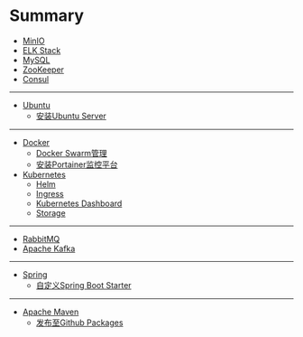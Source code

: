 # Summary
<!-- 中间件/服务 -->
* [MinIO](middleware/MinIO.md)
* [ELK Stack](middleware/ELK_Stack.md)
* [MySQL](middleware/MySQL.md)
* [ZooKeeper](middleware/ZooKeeper.md)
* [Consul](middleware/Consul.md)

---
<!-- 操作系统 -->
* [Ubuntu](ubuntu/README.md)
  * [安装Ubuntu Server](ubuntu/install_ubuntu_server.md)

---
<!-- 容器 -->
* [Docker](containers/docker/README.md)
  * [Docker Swarm管理](containers/docker/docker_swarm.md)
  * [安装Portainer监控平台](containers/docker/install_portainer.md)
* [Kubernetes](containers/kubernetes/README.md)
  * [Helm](containers/kubernetes/helm.md)
  * [Ingress](containers/kubernetes/ingress.md)
  * [Kubernetes Dashboard](containers/kubernetes/kubernetes_dashboard.md)
  * [Storage](containers/kubernetes/storage.md)

--- 
<!-- 消息队列 -->
* [RabbitMQ](MQ/rabbitmq.md)
* [Apache Kafka](MQ/kafka.md)

---
<!-- 框架 -->
* [Spring](frameworks/spring/README.md)
  * [自定义Spring Boot Starter](frameworks/spring/creating_spring_boot_starter.md)

---
<!-- 其他工具(Tools) -->
* [Apache Maven](tools/maven/README.md)
  * [发布至Github Packages](tools/maven/publish_to_github_packages.md)